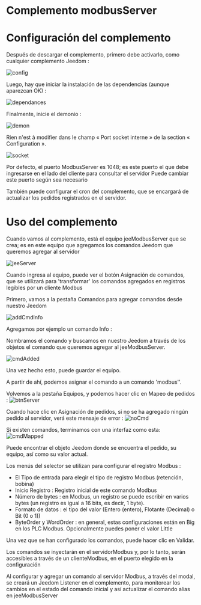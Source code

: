 # Complemento modbusServer


# Configuración del complemento

Después de descargar el complemento, primero debe activarlo, como cualquier complemento Jeedom :

![config](../images/ModbusServerActiv.png)

Luego, hay que iniciar la instalación de las dependencias (aunque aparezcan OK) :

![dependances](../images/ModbusServerDep.png)

Finalmente, inicie el demonio :

![demon](../images/ModbusServerDemon.png)

Rien n'est à modifier dans le champ « Port socket interne » de la section « Configuration ».

![socket](../images/ModbusServerConfig.png)

Por defecto, el puerto ModbusServer es 1048; es este puerto el que debe ingresarse en el lado del cliente para consultar el servidor
Puede cambiar este puerto según sea necesario

También puede configurar el cron del complemento, que se encargará de actualizar los pedidos registrados en el servidor. 



# Uso del complemento

Cuando vamos al complemento, está el equipo jeeModbusServer que se crea; es en este equipo que agregamos los comandos Jeedom que queremos agregar al servidor

![jeeServer](../images/ModbusServerEqLogicServer.png)


Cuando ingresa al equipo, puede ver el botón Asignación de comandos, que se utilizará para 'transformar' los comandos agregados en registros legibles por un cliente Modbus


Primero, vamos a la pestaña Comandos para agregar comandos desde nuestro Jeedom

![addCmdInfo](../images/ModbusServerAddCmdInfo.png)


Agregamos por ejemplo un comando Info :

Nombramos el comando y buscamos en nuestro Jeedom a través de los objetos el comando que queremos agregar al jeeModbusServer. 

![cmdAdded](../images/ModbusServerCmdAdded.png)


Una vez hecho esto, puede guardar el equipo.



A partir de ahí, podemos asignar el comando a un comando 'modbus''.

Volvemos a la pestaña Equipos, y podemos hacer clic en Mapeo de pedidos :
![btnServer](../images/ModbusServerBtnMapping.png)

Cuando hace clic en Asignación de pedidos, si no se ha agregado ningún pedido al servidor, verá este mensaje de error :
![noCmd](../images/ModbusServerNoCmd.png)


Si existen comandos, terminamos con una interfaz como esta:
![cmdMapped](../images/ModbusServerCmdMapped.png)

Puede encontrar el objeto Jeedom donde se encuentra el pedido, su equipo, así como su valor actual. 

Los menús del selector se utilizan para configurar el registro Modbus : 

- El Tipo de entrada para elegir el tipo de registro Modbus (retención, bobina)
- Inicio Registro : Registro inicial de este comando Modbus
- Número de bytes : en Modbus, un registro se puede escribir en varios bytes (un registro es igual a 16 bits, es decir, 1 byte).
- Formato de datos : el tipo del valor (Entero (entero), Flotante (Decimal) o Bit (0 o 1))
- ByteOrder y WordOrder : en general, estas configuraciones están en Big en los PLC Modbus. Opcionalmente puedes poner el valor Little


Una vez que se han configurado los comandos, puede hacer clic en Validar. 

Los comandos se inyectarán en el servidorModbus y, por lo tanto, serán accesibles a través de un clienteModbus, en el puerto elegido en la configuración


Al configurar y agregar un comando al servidor Modbus, a través del modal, se creará un Jeedom Listener en el complemento, para monitorear los cambios en el estado del comando inicial y así actualizar el comando alias en jeeModbusServer




